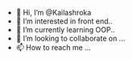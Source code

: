 - 👋 Hi, I’m @Kailashroka
- 👀 I’m interested in front end..
- 🌱 I’m currently learning OOP..
- 💞️ I’m looking to collaborate on ...
- 📫 How to reach me ...

<!---
Kailashroka/Kailashroka is a ✨ special ✨ repository because its `README.md` (this file) appears on your GitHub profile.
You can click the Preview link to take a look at your changes.
--->
